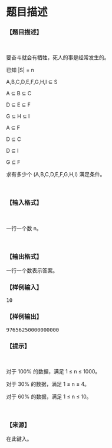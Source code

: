 # 题目描述


<h3>
【题目描述】
</h3>
<p>
<br/>
</p>
<p>
要奋⽃就会有牺牲，死⼈的事是经常发⽣的。
</p>
<p>
已知 |S| = n
</p>
<p>
A,B,C,D,E,F,G,H,I ⊆ S
</p>
<p>
A ⊆ B ⊆ C
</p>
<p>
D ⊆ E ⊆ F
</p>
<p>
G ⊆ H ⊆ I
</p>
<p>
A ⊆ F
</p>
<p>
D ⊆ C
</p>
<p>
D ⊆ I
</p>
<p>
G ⊆ F
</p>
<p>
求有多少个 (A,B,C,D,E,F,G,H,I) 满⾜条件。
</p>
<p>
<br/>
</p>
<h3>
【输入格式】
</h3>
<p>
<br/>
</p>
<p>
⼀⾏⼀个数 n。
</p>
<p>
<br/>
</p>
<h3>
【输出格式】
</h3>
<p>
⼀⾏⼀个数表⽰答案。
</p>
<h3>
【样例输入】
</h3>
<pre>10</pre>
<h3>
【样例输出】
</h3>
<pre>97656250000000000</pre>
<h3>
【提示】
</h3>
<p>
<br/>
</p>
<p>
对于 100% 的数据，满⾜ 1 ≤ n ≤ 1000。
</p>
<p>
对于 30% 的数据，满⾜ 1 ≤ n ≤ 4。
</p>
<p>
对于 60% 的数据，满⾜ 1 ≤ n ≤ 10。
</p>
<p>
<br/>
</p>
<h3>
【来源】
</h3>
<p>
在此键入。
</p>
